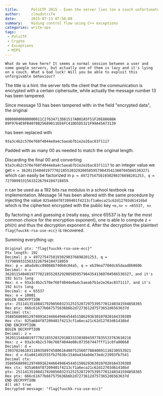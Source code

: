 ```yaml
---
title:      PoliCTF 2015 - Even the server lies (on a couch unfortunately)
author:     cloudstrife
date:       2015-07-13 07:56:00
summary:    Hiding control flow using C++ exceptions
categories: write-ups
tags:
 - PoliCTF
 - Crypto 
 - Exceptions
 - MIPS
---
```


```
What do we have here? It seems a normal session between a user and some google servers, but actually one of them is lazy and it's lying on a couch. What a bad luck! Will you be able to exploit this unforgivable behaviour?
```


The title is a hint: the server tells the client that the communication is encrypted with a certain ciphersuite, while actually the message number 13 has been tampered.

Since message 13 has been tampered with: in the field "encrypted data", the original

```
00000000000000011C27634713D81517AB02A5F51F28E8868BA
89F9764E9FB4078B25689011EE6FC41DD5D5321F99A45A73139
```
has been replaced with

```
93a3c4b2c570e768f4044e0a4c5aeab7b1e2e26ac8371117
```

Padded with as many 00 as needed to match the original length.

Discarding the final 00 and converting ```93a3c4b2c570e768f4044e0a4c5aeab7b1e2e26ac8371117``` to an integer value we get
```n = 3620115404019777021855203292005859579843541360704566530327i``` which can easily be factorized in
```p = 49727547581930298376698201253, q = 72798993315633226794104718859```.


n can be used as a 192 bits rsa modulus in a school textbook rsa implementation.
Message 14 has been altered with the same procedure by injecting the value
```925a684f87209401f4213cf1a6eca21c62d12703d61416bd``` which is the ciphertext encrypted
with the public key ```<e,n> = <65537, n>```

By factoring n and guessing e (really easy, since 65537 is by far the most common
choice for the encryption exponent),
one is able to compute z = phi(n) and thus the decryption exponent d.
After the decryption the plaintext ```flag{fuuckk-rsa-use-ecc}``` is recovered.

Summing everything up:

```
Original ptx: "flag{fuuckk-rsa-use-ecc}"
Ptx length: 192
Decimal: p = 49727547581930298376698201253, q = 72798993315633226794104718859
Hex: p = a0ada9cc09068b740b0c04a5, q = eb39ea7760dc65daad8b060b
Decimal: n = 3620115404019777021855203292005859579843541360704566530327, and it's 192 bits long
Hex: n = 93a3c4b2c570e768f4044e0a4c5aeab7b1e2e26ac8371117, and it's 192 bits long
Decimal: e = 65537
Hex: e = 10001
BEGIN ENCRYPTION
ptx: 2511413510841792985603231251528729753957701240341594858365
Hex ptx: 666c61677b667575636b6b2d7273612d7573652d6563637d
Decimal ctx: 3588568898129748916244664946454451586293630107020164339389
Hex ctx: 925a684f87209401f4213cf1a6eca21c62d12703d61416bd
END ENCRYPTION
BEGIN DECRYPTION
Decimal: z = 3620115404019777021855203291883333038945977835533763610216
Hex: z = 93a3c4b2c570e768f4044e08c073567447fff11c0fa00668
Decimal: d = 2393782461031189358974580616400752560778840891110230553921
Hex: d = 61a041491555fb2f636c154da434a04e73edc23993fb7541
Decimal ctx: 3588568898129748916244664946454451586293630107020164339389
Hex ctx: 925a684f87209401f4213cf1a6eca21c62d12703d61416bd
ptx: 2511413510841792985603231251528729753957701240341594858365
Hex ptx: 666c61677b667575636b6b2d7273612d7573652d6563637d
END DECRYPTION
All ok? true
Decrypted message: "flag{fuuckk-rsa-use-ecc}" 
```

